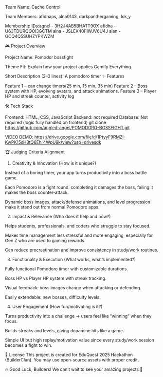 Team Name: Cache Control

Team Members: afidhaps, alna0143, darkpanthergaming, lok_y

Membership IDs:agnel - 3H2J4AB5BHATT9OX
afidha - U63TDURQQOI3GCTM
alna - JSLEK40FIWJV6U4J
alan - GCQ4Q5SUHZYPKWZM 

🎮 Project Overview

Project Name: Pomodor bossfight

Theme Fit: Explain how your project applies Gamify Everything

Short Description (2–3 lines): A pomodoro timer
✨ Features

Feature 1 – can change timers(25 min, 15 min, 35 min)
Feature 2 – Boss system with HP, evolving avatars, and attack animations.
Feature 3 – Player HP and streak counter, activity log

🛠️ Tech Stack

Frontend: HTML, CSS, JavaScript
Backend: not required
Database: Not required (logic fully handled on frontend)
git clone https://github.com/angled-angel/POMODORO-BOSSFIGHT.git 


VIDEO DEMO: https://drive.google.com/file/d/1PtyyF9RMZI-KwPK15sH8tQ6Eh_4WpU9k/view?usp=drivesdk

🏆 Judging Criteria Alignment

1. Creativity & Innovation (How is it unique?)

Instead of a boring timer, your app turns productivity into a boss battle game.

Each Pomodoro is a fight round: completing it damages the boss, failing it makes the boss counter-attack.

Dynamic boss images, attack/defense animations, and level progression make it stand out from normal Pomodoro apps.

2. Impact & Relevance (Who does it help and how?)

Helps students, professionals, and coders who struggle to stay focused.

Makes time management less stressful and more engaging, especially for Gen Z who are used to gaming rewards.

Can reduce procrastination and improve consistency in study/work routines.

3. Functionality & Execution (What works, what’s implemented?)

Fully functional Pomodoro timer with customizable durations.

Boss HP vs Player HP system with streak tracking.

Visual feedback: boss images change when attacking or defending.

Easily extendable: new bosses, difficulty levels.

4. User Engagement (How fun/motivating is it?)

Turns productivity into a challenge → users feel like “winning” when they focus.

Builds streaks and levels, giving dopamine hits like a game.

Simple UI but high replay/motivation value since every study/work session becomes a fight to win.

📜 License
This project is created for EduQuest 2025 Hackathon (BuilderClan). You may use open-source assets with proper credit.

🔥 Good Luck, Builders! We can’t wait to see your amazing projects 🚀

